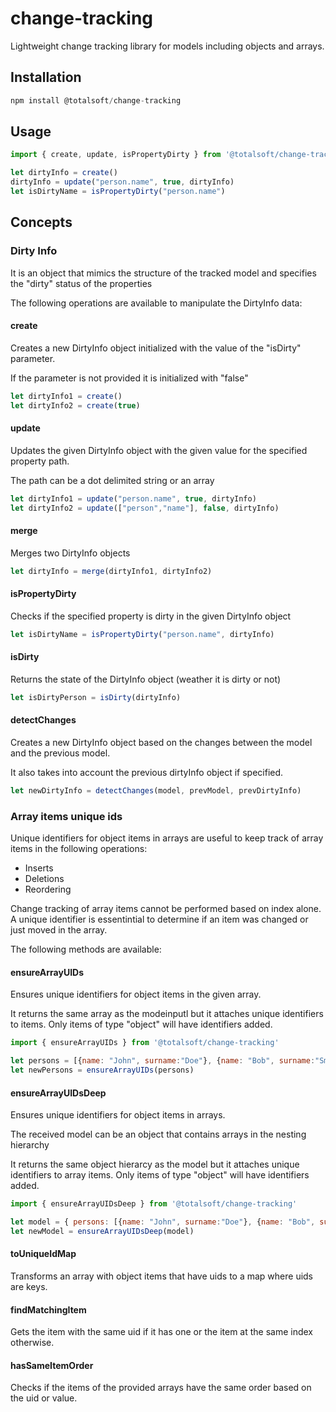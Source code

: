 # change-tracking
Lightweight change tracking library for models including objects and arrays.

## Installation
```javascript
npm install @totalsoft/change-tracking
```

## Usage
```javascript
import { create, update, isPropertyDirty } from '@totalsoft/change-tracking';

let dirtyInfo = create()
dirtyInfo = update("person.name", true, dirtyInfo)
let isDirtyName = isPropertyDirty("person.name")
```

## Concepts

### Dirty Info
It is an object that mimics the structure of the tracked model and specifies the "dirty" status of the properties

The following operations are available to manipulate the DirtyInfo data:

#### create
Creates a new DirtyInfo object initialized with the value of the "isDirty" parameter.

If the parameter is not provided it is initialized with "false"
```javascript
let dirtyInfo1 = create()
let dirtyInfo2 = create(true)
```
#### update
Updates the given DirtyInfo object with the given value for the specified property path.

The path can be a dot delimited string or an array
```javascript
let dirtyInfo1 = update("person.name", true, dirtyInfo)
let dirtyInfo2 = update(["person","name"], false, dirtyInfo)
```
#### merge
Merges two DirtyInfo objects
```javascript
let dirtyInfo = merge(dirtyInfo1, dirtyInfo2)
```
#### isPropertyDirty
Checks if the specified property is dirty in the given DirtyInfo object
```javascript
let isDirtyName = isPropertyDirty("person.name", dirtyInfo)
```

#### isDirty
Returns the state of the DirtyInfo object (weather it is dirty or not)
```javascript
let isDirtyPerson = isDirty(dirtyInfo)
```

#### detectChanges
Creates a new DirtyInfo object based on the changes between the model and the previous model.

It also takes into account the previous dirtyInfo object if specified.
```javascript
let newDirtyInfo = detectChanges(model, prevModel, prevDirtyInfo)
```

### Array items unique ids
Unique identifiers for object items in arrays are useful to keep track of array items in the following operations:
- Inserts
- Deletions
- Reordering

Change tracking of array items cannot be performed based on index alone. A unique identifier is essentintial
to determine if an item was changed or just moved in the array.

The following methods are available:
#### ensureArrayUIDs
Ensures unique identifiers for object items in the given array.

It returns the same array as the modeinputl but it attaches unique identifiers to items.
Only items of type "object" will have identifiers added.
```javascript
import { ensureArrayUIDs } from '@totalsoft/change-tracking'

let persons = [{name: "John", surname:"Doe"}, {name: "Bob", surname:"Smith"}]
let newPersons = ensureArrayUIDs(persons)
```

#### ensureArrayUIDsDeep
Ensures unique identifiers for object items in arrays. 

The received model can be an object that contains arrays in the nesting hierarchy

It returns the same object hierarcy as the model but it attaches unique identifiers to array items.
Only items of type "object" will have identifiers added.
```javascript
import { ensureArrayUIDsDeep } from '@totalsoft/change-tracking'

let model = { persons: [{name: "John", surname:"Doe"}, {name: "Bob", surname:"Smith"}] }
let newModel = ensureArrayUIDsDeep(model)
```

#### toUniqueIdMap
Transforms an array with object items that have uids to a map where uids are keys.

#### findMatchingItem
Gets the item with the same uid if it has one or the item at the same index otherwise.

#### hasSameItemOrder
Checks if the items of the provided arrays have the same order based on the uid or value.